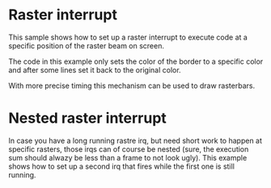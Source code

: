# Raster interrupt

This sample shows how to set up a raster interrupt to execute code at a specific position
of the raster beam on screen. 

The code in this example only sets the color of the border to a specific color and after some lines set it back to the original color.

With more precise timing this mechanism can be used to draw rasterbars.


# Nested raster interrupt

In case you have a long running rastre irq, but need short work to happen at specific rasters, those irqs can of course be nested (sure, the execution sum should alwazy be less than a frame to not look ugly). This example shows how to set up a second irq that fires while the first one is still running.